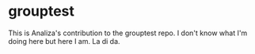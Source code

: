 # grouptest

This is Analiza's contribution to the grouptest repo. I don't know what I'm doing here but here I am. La di da.